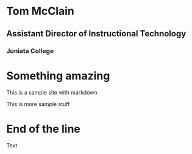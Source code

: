 # Tom McClain 
## Assistant Director of Instructional Technology
### Juniata College

# Something amazing

This is a sample site with markdown

This is more sample stuff 

# End of the line 

Text
